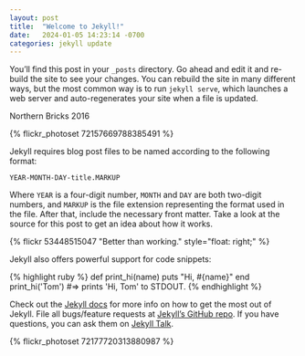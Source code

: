 ```yaml
---
layout: post
title:  "Welcome to Jekyll!"
date:   2024-01-05 14:23:14 -0700
categories: jekyll update
---
```

<!-- foundation-float.min.css: Compressed CSS with legacy Float Grid -->
<link rel="stylesheet" href="https://cdn.jsdelivr.net/npm/foundation-sites@6.8.1/dist/css/foundation-float.min.css" crossorigin="anonymous">

<!-- foundation-prototype.min.css: Compressed CSS with prototyping classes -->
<link rel="stylesheet" href="https://cdn.jsdelivr.net/npm/foundation-sites@6.8.1/dist/css/foundation-prototype.min.css" crossorigin="anonymous">

<!-- foundation-rtl.min.css: Compressed CSS with right-to-left reading direction -->
<link rel="stylesheet" href="https://cdn.jsdelivr.net/npm/foundation-sites@6.8.1/dist/css/foundation-rtl.min.css" crossorigin="anonymous">

You’ll find this post in your `_posts` directory. Go ahead and edit it and re-build the site to see your changes. You can rebuild the site in many different ways, but the most common way is to run `jekyll serve`, which launches a web server and auto-regenerates your site when a file is updated.

Northern Bricks 2016

{% flickr_photoset 72157669788385491 %}

Jekyll requires blog post files to be named according to the following format:

`YEAR-MONTH-DAY-title.MARKUP`

Where `YEAR` is a four-digit number, `MONTH` and `DAY` are both two-digit numbers, and `MARKUP` is the file extension representing the format used in the file. After that, include the necessary front matter. Take a look at the source for this post to get an idea about how it works.

{% flickr 53448515047 "Better than working." style="float: right;" %}


Jekyll also offers powerful support for code snippets:

{% highlight ruby %}
def print_hi(name)
  puts "Hi, #{name}"
end
print_hi('Tom')
#=> prints 'Hi, Tom' to STDOUT.
{% endhighlight %}

Check out the [Jekyll docs][jekyll-docs] for more info on how to get the most out of Jekyll. File all bugs/feature requests at [Jekyll’s GitHub repo][jekyll-gh]. If you have questions, you can ask them on [Jekyll Talk][jekyll-talk].

[jekyll-docs]: https://jekyllrb.com/docs/home
[jekyll-gh]:   https://github.com/jekyll/jekyll
[jekyll-talk]: https://talk.jekyllrb.com/

{% flickr_photoset 72177720313880987 %}




  <!-- <div class=" gallery">
      <a class="th" href="https://live.staticflickr.com/65535/53449760104_0249b6644c_b.jpg"><img src="https://live.staticflickr.com/65535/53449760104_0249b6644c_q.jpg" alt="2023-09-19 06.48.45" title="2023-09-19 06.48.45"></a>
      <a class="th" href="https://live.staticflickr.com/65535/53448517837_1f0c34c654_b.jpg"><img src="https://live.staticflickr.com/65535/53448517837_1f0c34c654_q.jpg" alt="2023-09-14 18.13.06" title="2023-09-14 18.13.06"></a>
  </div> -->


